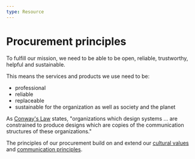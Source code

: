 ```yaml
---
type: Resource
---
```


# Procurement principles

To fulfill our mission, we need to be able to be open, reliable, trustworthy, helpful and sustainable.

This means the services and products we use need to be:

* professional
* reliable
* replaceable
* sustainable for the organization as well as society and the planet

As [Conway's Law](https://en.wikipedia.org/wiki/Conway%27s_law) states, "organizations which design systems ... are constrained to produce designs which are copies of the communication structures of these organizations."

The principles of our procurement build on and extend our [cultural values](../../organization/cultural-values.md) and [communication principles](../communication/communication-principles.md).

